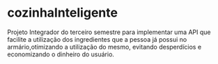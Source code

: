# cozinhaInteligente
Projeto Integrador do terceiro semestre para implementar 
uma API que facilite a utilização dos ingredientes que a 
pessoa já possui no armário,otimizando a utilização do mesmo, 
evitando desperdícios e economizando o dinheiro do usuário.
